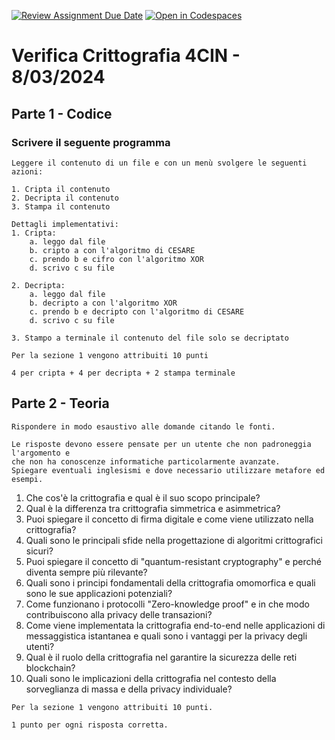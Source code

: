 [![Review Assignment Due Date](https://classroom.github.com/assets/deadline-readme-button-24ddc0f5d75046c5622901739e7c5dd533143b0c8e959d652212380cedb1ea36.svg)](https://classroom.github.com/a/kb_l0uAY)
[![Open in Codespaces](https://classroom.github.com/assets/launch-codespace-7f7980b617ed060a017424585567c406b6ee15c891e84e1186181d67ecf80aa0.svg)](https://classroom.github.com/open-in-codespaces?assignment_repo_id=14218878)
# Verifica Crittografia 4CIN - 8/03/2024

## Parte 1 - Codice
### Scrivere il seguente programma
```
Leggere il contenuto di un file e con un menù svolgere le seguenti azioni:

1. Cripta il contenuto
2. Decripta il contenuto
3. Stampa il contenuto

Dettagli implementativi:
1. Cripta:
    a. leggo dal file
    b. cripto a con l'algoritmo di CESARE
    c. prendo b e cifro con l'algoritmo XOR
    d. scrivo c su file

2. Decripta:
    a. leggo dal file
    b. decripto a con l'algoritmo XOR
    c. prendo b e decripto con l'algoritmo di CESARE
    d. scrivo c su file

3. Stampo a terminale il contenuto del file solo se decriptato   
```

```
Per la sezione 1 vengono attribuiti 10 punti

4 per cripta + 4 per decripta + 2 stampa terminale
```

## Parte 2 - Teoria

```
Rispondere in modo esaustivo alle domande citando le fonti.

Le risposte devono essere pensate per un utente che non padroneggia l'argomento e
che non ha conoscenze informatiche particolarmente avanzate.
Spiegare eventuali inglesismi e dove necessario utilizzare metafore ed esempi.
```

1. Che cos'è la crittografia e qual è il suo scopo principale?
2. Qual è la differenza tra crittografia simmetrica e asimmetrica?
3. Puoi spiegare il concetto di firma digitale e come viene utilizzato nella crittografia?
4. Quali sono le principali sfide nella progettazione di algoritmi crittografici sicuri?
5. Puoi spiegare il concetto di "quantum-resistant cryptography" e perché diventa sempre più rilevante?
6. Quali sono i principi fondamentali della crittografia omomorfica e quali sono le sue applicazioni potenziali?
7. Come funzionano i protocolli "Zero-knowledge proof" e in che modo contribuiscono alla privacy delle transazioni?
8. Come viene implementata la crittografia end-to-end nelle applicazioni di messaggistica istantanea e quali sono i vantaggi per la privacy degli utenti?
9. Qual è il ruolo della crittografia nel garantire la sicurezza delle reti blockchain?
10. Quali sono le implicazioni della crittografia nel contesto della sorveglianza di massa e della privacy individuale?

```
Per la sezione 1 vengono attribuiti 10 punti.

1 punto per ogni risposta corretta.
```
